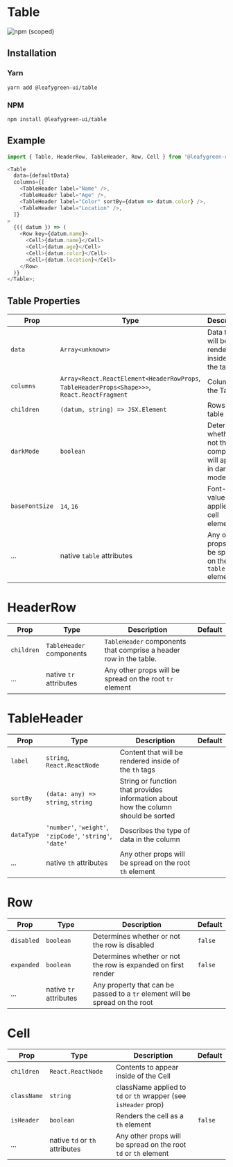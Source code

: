 # Table

![npm (scoped)](https://img.shields.io/npm/v/@leafygreen-ui/table.svg)

## Installation

### Yarn

```shell
yarn add @leafygreen-ui/table
```

### NPM

```shell
npm install @leafygreen-ui/table
```

## Example

```js
import { Table, HeaderRow, TableHeader, Row, Cell } from '@leafygreen-ui/table';

<Table
  data={defaultData}
  columns={[
    <TableHeader label="Name" />,
    <TableHeader label="Age" />,
    <TableHeader label="Color" sortBy={datum => datum.color} />,
    <TableHeader label="Location" />,
  ]}
>
  {({ datum }) => (
    <Row key={datum.name}>
      <Cell>{datum.name}</Cell>
      <Cell>{datum.age}</Cell>
      <Cell>{datum.color}</Cell>
      <Cell>{datum.location}</Cell>
    </Row>
  )}
</Table>;
```

## Table Properties

| Prop           | Type                                                                                          | Description                                                       | Default |
| -------------- | --------------------------------------------------------------------------------------------- | ----------------------------------------------------------------- | ------- |
| `data`         | `Array<unknown>`                                                                              | Data that will be rendered inside of the table                    |         |
| `columns`      | `Array<React.ReactElement<HeaderRowProps`, `TableHeaderProps<Shape>>>`, `React.ReactFragment` | Columns in the Table                                              |         |
| `children`     | `(datum, string) => JSX.Element`                                                              | Rows of the table                                                 |         |
| `darkMode`     | `boolean`                                                                                     | Determines whether or not the component will appear in dark mode. | `false` |
| `baseFontSize` | `14`, `16`                                                                                    | Font-size value that is applied to cell elements                  | `14`    |
| ...            | native `table` attributes                                                                     | Any other props will be spread on the root `table` element        |         |

# HeaderRow

| Prop       | Type                     | Description                                                       | Default |
| ---------- | ------------------------ | ----------------------------------------------------------------- | ------- |
| `children` | `TableHeader` components | `TableHeader` components that comprise a header row in the table. |         |
| ...        | native `tr` attributes   | Any other props will be spread on the root `tr` element           |         |

# TableHeader

| Prop       | Type                                                      | Description                                                                        | Default |
| ---------- | --------------------------------------------------------- | ---------------------------------------------------------------------------------- | ------- |
| `label`    | `string`, `React.ReactNode`                               | Content that will be rendered inside of the `th` tags                              |         |
| `sortBy`   | `(data: any) => string`, `string`                         | String or function that provides information about how the column should be sorted |         |
| `dataType` | `'number'`, `'weight'`, `'zipCode'`, `'string'`, `'date'` | Describes the type of data in the column                                           |         |
| ...        | native `th` attributes                                    | Any other props will be spread on the root `th` element                            |         |

# Row

| Prop       | Type                   | Description                                                                  | Default |
| ---------- | ---------------------- | ---------------------------------------------------------------------------- | ------- |
| `disabled` | `boolean`              | Determines whether or not the row is disabled                                | `false` |
| `expanded` | `boolean`              | Determines whether or not the row is expanded on first render                | `false` |
| ...        | native `tr` attributes | Any property that can be passed to a `tr` element will be spread on the root |         |

# Cell

| Prop        | Type                           | Description                                                     | Default |
| ----------- | ------------------------------ | --------------------------------------------------------------- | ------- |
| `children`  | `React.ReactNode`              | Contents to appear inside of the Cell                           |         |
| `className` | `string`                       | className applied to `td` or `th` wrapper (see `isHeader` prop) |         |
| `isHeader`  | `boolean`                      | Renders the cell as a `th` element                              | `false` |
| ...         | native `td` or `th` attributes | Any other props will be spread on the root `td` or `th` element |         |
